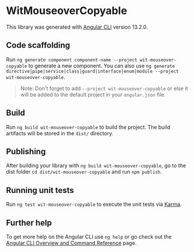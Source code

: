 # WitMouseoverCopyable

This library was generated with [Angular CLI](https://github.com/angular/angular-cli) version 13.2.0.

## Code scaffolding

Run `ng generate component component-name --project wit-mouseover-copyable` to generate a new component. You can also use `ng generate directive|pipe|service|class|guard|interface|enum|module --project wit-mouseover-copyable`.
> Note: Don't forget to add `--project wit-mouseover-copyable` or else it will be added to the default project in your `angular.json` file. 

## Build

Run `ng build wit-mouseover-copyable` to build the project. The build artifacts will be stored in the `dist/` directory.

## Publishing

After building your library with `ng build wit-mouseover-copyable`, go to the dist folder `cd dist/wit-mouseover-copyable` and run `npm publish`.

## Running unit tests

Run `ng test wit-mouseover-copyable` to execute the unit tests via [Karma](https://karma-runner.github.io).

## Further help

To get more help on the Angular CLI use `ng help` or go check out the [Angular CLI Overview and Command Reference](https://angular.io/cli) page.
